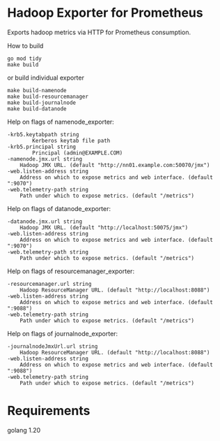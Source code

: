 # Hadoop Exporter for Prometheus
Exports hadoop metrics via HTTP for Prometheus consumption.

How to build
```
go mod tidy
make build
```

or build individual exporter
```
make build-namenode
make build-resourcemanager
make build-journalnode 
make build-datanode
```

Help on flags of namenode_exporter:
```
-krb5.keytabpath string
    	Kerberos keytab file path
-krb5.principal string
    	Principal (admin@EXAMPLE.COM)
-namenode.jmx.url string
    Hadoop JMX URL. (default "http://nn01.example.com:50070/jmx")
-web.listen-address string
    Address on which to expose metrics and web interface. (default ":9070")
-web.telemetry-path string
    Path under which to expose metrics. (default "/metrics")
```

Help on flags of datanode_exporter:
```
-datanode.jmx.url string
    Hadoop JMX URL. (default "http://localhost:50075/jmx")
-web.listen-address string
    Address on which to expose metrics and web interface. (default ":9070")
-web.telemetry-path string
    Path under which to expose metrics. (default "/metrics")
```

Help on flags of resourcemanager_exporter:
```
-resourcemanager.url string
    Hadoop ResourceManager URL. (default "http://localhost:8088")
-web.listen-address string
    Address on which to expose metrics and web interface. (default ":9088")
-web.telemetry-path string
    Path under which to expose metrics. (default "/metrics")
```

Help on flags of journalnode_exporter:
```
-journalnodeJmxUrl.url string
    Hadoop ResourceManager URL. (default "http://localhost:8088")
-web.listen-address string
    Address on which to expose metrics and web interface. (default ":9088")
-web.telemetry-path string
    Path under which to expose metrics. (default "/metrics")
```

# Requirements
golang 1.20
